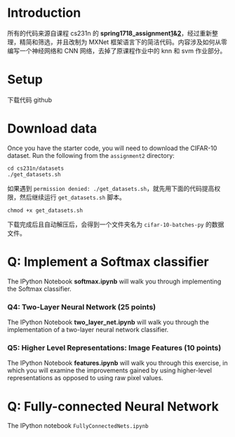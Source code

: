 



# Introduction

所有的代码来源自课程 cs231n 的 **spring1718_assignment[1](http://cs231n.github.io/assignments2018/assignment1/)&[2](http://cs231n.github.io/assignments2018/assignment2/)**，经过重新整理，精简和筛选，并且改制为 MXNet 框架语言下的简洁代码。内容涉及如何从零编写一个神经网络和 CNN 网络，去掉了原课程作业中的 knn 和 svm 作业部分。





# Setup

下载代码 github





# Download data

Once you have the starter code, you will need to download the CIFAR-10 dataset. Run the following from the `assignment2` directory:

```shell
cd cs231n/datasets
./get_datasets.sh
```

如果遇到 `permission denied: ./get_datasets.sh`，就先用下面的代码提高权限，然后继续运行 `get_datasets.sh` 脚本。

```shell
chmod +x get_datasets.sh
```

下载完成后且自动解压后，会得到一个文件夹名为 `cifar-10-batches-py` 的数据文件。





# Q: Implement a Softmax classifier

The IPython Notebook **softmax.ipynb** will walk you through implementing the Softmax classifier.







### Q4: Two-Layer Neural Network (25 points)

The IPython Notebook **two_layer_net.ipynb** will walk you through the implementation of a two-layer neural network classifier.

### Q5: Higher Level Representations: Image Features (10 points)

The IPython Notebook **features.ipynb** will walk you through this exercise, in which you will examine the improvements gained by using higher-level representations as opposed to using raw pixel values.

 



# Q: Fully-connected Neural Network

The IPython notebook `FullyConnectedNets.ipynb` 







